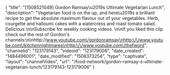 {
    "title": "[1508521049] Gordon Ramsay\u2019s Ultimate Vegetarian Lunch",
    "description": "Vegetarian food is on the up, and here\u2019s a brilliant recipe to get the absolute maximum flavour out of your vegetables. Herb, courgette and halloumi cakes with a watercress and roast tomato salad. Delicious.\n\nSubscribe for weekly cooking videos. \n\nIf you liked this clip check out the rest of Gordon's channels:\n\nhttp:\/\/www.youtube.com\/gordonramsay\nhttp:\/\/www.youtube.com\/kitchennightmares\nhttp:\/\/www.youtube.com\/thefword",
    "channelid": "123179143",
    "videoid": "123179006",
    "date_created": "1484496001",
    "date_modified": "1508373254",
    "type": "captivate",
    "layout": "channelVideo",
    "url": "\/food-network\/gordon-ramsay-s-ultimate-vegetarian-lunch\/123179143-123179006"
}